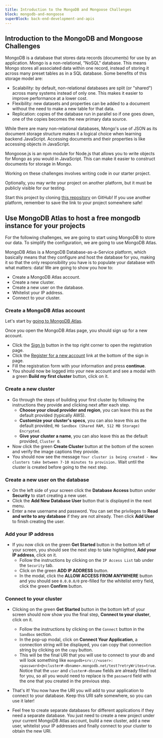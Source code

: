 ```yaml
---
title: Introduction to the MongoDB and Mongoose Challenges
block: mongodb-and-mongoose
superBlock: back-end-development-and-apis
---
```


## Introduction to the MongoDB and Mongoose Challenges

MongoDB is a database that stores data records (documents) for use by an application. Mongo is a non-relational, "NoSQL" database. This means Mongo stores all associated data within one record, instead of storing it across many preset tables as in a SQL database. Some benefits of this storage model are:

- Scalability: by default, non-relational databases are split (or "shared") across many systems instead of only one. This makes it easier to improve performance at a lower cost.
- Flexibility: new datasets and properties can be added to a document without the need to make a new table for that data.
- Replication: copies of the database run in parallel so if one goes down, one of the copies becomes the new primary data source.

While there are many non-relational databases, Mongo's use of JSON as its document storage structure makes it a logical choice when learning backend JavaScript. Accessing documents and their properties is like accessing objects in JavaScript.

Mongoose.js is an npm module for Node.js that allows you to write objects for Mongo as you would in JavaScript. This can make it easier to construct documents for storage in Mongo.

Working on these challenges involves writing code in our starter project.

Optionally, you may write your project on another platform, but it must be publicly visible for our testing.

Start this project by cloning [this repository](https://github.com/freeCodeCamp/boilerplate-mongomongoose/) on GitHub! If you use another platform, remember to save the link to your project somewhere safe!

## Use MongoDB Atlas to host a free mongodb instance for your projects

For the following challenges, we are going to start using MongoDB to store our data. To simplify the configuration, we are going to use MongoDB Atlas.

MongoDB Atlas is a MongoDB Database-as-a-Service platform, which basically means that they configure and host the database for you, making it so that the only responsibility you have is to populate your database with what matters: data!
We are going to show you how to:

- Create a MongoDB Atlas account.
- Create a new cluster.
- Create a new user on the database.
- Whitelist your IP address.
- Connect to your cluster.

### Create a MongoDB Atlas account

Let's start by <a href='https://www.mongodb.com/cloud/atlas' target='_blank' rel='no-follow'>going to MongoDB Atlas</a>.

Once you open the MongoDB Atlas page, you should sign up for a new account.

- Click the <a href='https://cloud.mongodb.com/user#/atlas/login' target='_blank' rel='no-follow'>Sign In</a> button in the top right corner to open the registration page.
- Click the <a href='https://cloud.mongodb.com/user#/atlas/register/accountProfile' target='_blank' rel='no-follow'>Register for a new account</a> link at the bottom of the sign in page.
- Fill the registration form with your information and press **continue**.
- You should now be logged into your new account and see a modal with a green **Build my first cluster** button, click on it.

### Create a new cluster

- Go through the steps of building your first cluster by following the instructions they provide and clicking next after each step.
  - **Choose your cloud provider and region**, you can leave this as the default provided (typically AWS).
  - **Customize your cluster's specs**, you can also leave this as the default provided, `M0 Sandbox (Shared RAM, 512 MB Storage) Encrypted`.
  - **Give your cluster a name**, you can also leave this as the default provided, `Cluster 0`.
- Now click the green **Create Cluster** button at the bottom of the screen and verify the image captions they provide.
- You should now see the message `Your cluster is being created - New clusters take between 7-10 minutes to provision.` Wait until the cluster is created before going to the next step.

### Create a new user on the database

- On the left side of your screen click the **Database Access** button under **Security** to start creating a new user.
- Click the **Add New Database User** button that is displayed in the next menu.
- Enter a new username and password. You can set the privileges to **Read and write to any database** if they are not already. Then click **Add User** to finish creating the user.

### Add your IP address

- If you now click on the green **Get Started** button in the bottom left of your screen, you should see the next step to take highlighted, **Add your IP address**, click on it.
  - Follow the instructions by clicking on the `IP Access List` tab under the `Security` tab.
  - Click on the green **ADD IP ADDRESS** button.
  - In the modal, click the **ALLOW ACCESS FROM ANYWHERE** button and you should see `0.0.0.0/0` pre-filled for the whitelist entry field, click the green **Confirm** button.

### Connect to your cluster

- Clicking on the green **Get Started** button in the bottom left of your screen should now show you the final step, **Connect to your cluster**, click on it.

  - Follow the instructions by clicking on the `Connect` button in the `Sandbox` section.
  - In the pop-up modal, click on **Connect Your Application**, a connection string will be displayed, you can copy that connection string by clicking on the `copy` button.
  - This will be the final URI that you will use to connect to your db and will look something like `mongodb+srv://<user>:<password>@<cluster#-dbname>.mongodb.net/test?retryWrites=true`. Notice that the `user` and `cluster#-dbname` fields are already filled out for you, so all you would need to replace is the `password` field with the one that you created in the previous step.

- That's it! You now have the URI you will add to your application to connect to your database. Keep this URI safe somewhere, so you can use it later!
- Feel free to create separate databases for different applications if they need a separate database. You just need to create a new project under your current MongoDB Atlas account, build a new cluster, add a new user, whitelist your IP addresses and finally connect to your cluster to obtain the new URI.
